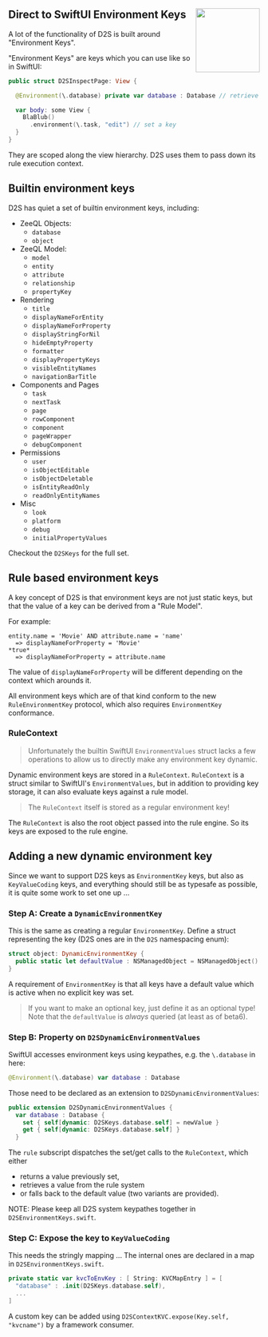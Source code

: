 <h2>Direct to SwiftUI Environment Keys
  <img src="http://zeezide.com/img/d2s/D2SIcon.svg"
       align="right" width="128" height="128" />
</h2>

A lot of the functionality of D2S is built around "Environment Keys".

"Environment Keys" are keys which you can use like so in SwiftUI:

```swift
public struct D2SInspectPage: View {

  @Environment(\.database) private var database : Database // retrieve a key

  var body: some View {
    BlaBlub()
      .environment(\.task, "edit") // set a key
  }
}
```

They are scoped along the view hierarchy. D2S uses them to pass down its rule
execution context.

## Builtin environment keys

D2S has quiet a set of builtin environment keys, including:
- ZeeQL Objects:
  - `database`
  - `object`
- ZeeQL Model:
  - `model`
  - `entity`
  - `attribute`
  - `relationship`
  - `propertyKey`
- Rendering
  - `title`
  - `displayNameForEntity`
  - `displayNameForProperty`
  - `displayStringForNil`
  - `hideEmptyProperty`
  - `formatter`
  - `displayPropertyKeys`
  - `visibleEntityNames`
  - `navigationBarTitle`
- Components and Pages
  - `task`
  - `nextTask`
  - `page`
  - `rowComponent`
  - `component`
  - `pageWrapper`
  - `debugComponent`
- Permissions
  - `user`
  - `isObjectEditable`
  - `isObjectDeletable`
  - `isEntityReadOnly`
  - `readOnlyEntityNames`
- Misc
  - `look`
  - `platform`
  - `debug`
  - `initialPropertyValues`

Checkout the `D2SKeys` for the full set.


## Rule based environment keys

A key concept of D2S is that environment keys are not just static keys,
but that the value of a key can be derived from a "Rule Model".

For example:

```
entity.name = 'Movie' AND attribute.name = 'name' 
  => displayNameForProperty = 'Movie'
*true* 
  => displayNameForProperty = attribute.name
```

The value of `displayNameForProperty` will be different depending on the context
which arounds it.

All environment keys which are of that kind conform to the new 
`RuleEnvironmentKey` protocol, which also requires `EnvironmentKey`
conformance.

### RuleContext

> Unfortunately the builtin SwiftUI `EnvironmentValues` struct lacks a few 
> operations to allow us to directly make any environment key dynamic.

Dynamic environment keys are stored in a `RuleContext`. `RuleContext` is a
struct similar to SwiftUI's `EnvironmentValues`, but in addition to providing 
key storage, it can also evaluate keys against a rule model.

> The `RuleContext` itself is stored as a regular environment key!

The `RuleContext` is also the root object passed into the rule engine. So its
keys are exposed to the rule engine.


## Adding a new dynamic environment key

Since we want to support D2S keys as `EnvironmentKey` keys,
but also as `KeyValueCoding` keys,
and everything should still be as typesafe as possible,
it is quite some work to set one up ...

### Step A: Create a `DynamicEnvironmentKey`

This is the same as creating a regular `EnvironmentKey`.
Define a struct representing the key (D2S ones are in the `D2S` namespacing 
enum):
```swift
struct object: DynamicEnvironmentKey {
  public static let defaultValue : NSManagedObject = NSManagedObject()
}
```
A requirement of `EnvironmentKey` is that all keys have a default value which is 
active when no explicit key was set.

> If you want to make an optional key, just define it as an optional type!
> Note that the `defaultValue` is _always_ queried (at least as of beta6).

### Step B: Property on `D2SDynamicEnvironmentValues`

SwiftUI accesses environment keys using keypathes, e.g. the `\.database` in 
here:

```swift
@Environment(\.database) var database : Database
```

Those need to be declared as an extension to `D2SDynamicEnvironmentValues`:

```swift
public extension D2SDynamicEnvironmentValues {
  var database : Database {
    set { self[dynamic: D2SKeys.database.self] = newValue }
    get { self[dynamic: D2SKeys.database.self] }
  }
```

The `rule` subscript dispatches the set/get calls to the `RuleContext`, which 
either
- returns a value previously set,
- retrieves a value from the rule system
- or falls back to the default value (two variants are provided).

NOTE: Please keep all D2S system keypathes together in
      `D2SEnvironmentKeys.swift`.


### Step C: Expose the key to `KeyValueCoding`

This needs the stringly mapping ... The internal ones are declared in a map in
`D2SEnvironmentKeys.swift`.
```swift
private static var kvcToEnvKey : [ String: KVCMapEntry ] = [
  "database" : .init(D2SKeys.database.self),
  ...
]
```

A custom key can be added using `D2SContextKVC.expose(Key.self, "kvcname")`
by a framework consumer.
